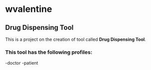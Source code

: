 # wvalentine

## Drug Dispensing Tool 

This is a project on the creation of tool called **Drug Dispensing Tool**.

### This tool has the following profiles:
 -doctor
 -patient

